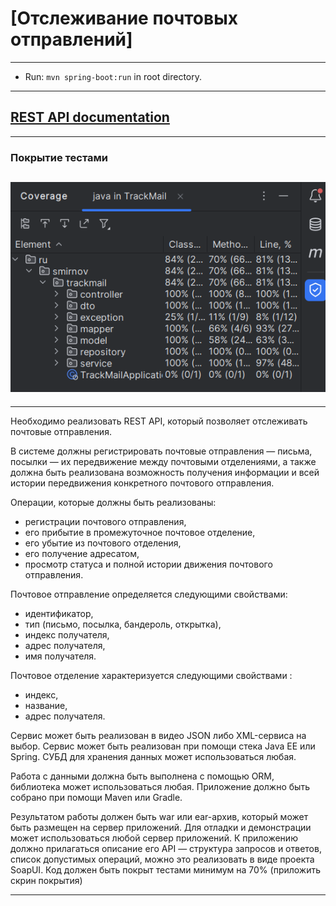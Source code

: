 [Отслеживание почтовых отправлений]
===============================
-------------------------------------------------------------
- Run: `mvn spring-boot:run` in root directory.
-----------------------------------------------------
[REST API documentation](http://localhost:8080/)
-------------------------------------------------------------
************
### Покрытие тестами
![покрытие тестами](tests_cover.png)
-------------------------------------------------------------
**************
Необходимо реализовать REST API, который позволяет отслеживать почтовые отправления.

В системе должны регистрировать почтовые отправления — письма, посылки — их передвижение между почтовыми отделениями, а также должна быть реализована возможность получения информации и всей истории передвижения конкретного почтового отправления.

Операции, которые должны быть реализованы:
 - регистрации почтового отправления,
 - его прибытие в промежуточное почтовое отделение,
 - его убытие из почтового отделения,
 - его получение адресатом,
 - просмотр статуса и полной истории движения почтового отправления.

Почтовое отправление определяется следующими свойствами:
 - идентификатор,
 - тип (письмо, посылка, бандероль, открытка),
 - индекс получателя,
 - адрес получателя,
 - имя получателя. 
 
Почтовое отделение характеризуется следующими свойствами :
 - индекс,
 - название,
 - адрес получателя.

Сервис может быть реализован в видео JSON либо XML-сервиса на выбор. Сервис может быть реализован при помощи стека Java EE или Spring.
СУБД для хранения данных может использоваться любая.

Работа с данными должна быть выполнена с помощью ORM, библиотека может использоваться любая.
Приложение должно быть собрано при помощи Maven или Gradle.

Результатом работы должен быть war или ear-архив, который может быть размещен на сервер приложений. Для отладки и демонстрации может использоваться любой сервер приложений.
К приложению должно прилагаться описание его API — структура запросов и ответов, список допустимых операций, можно это реализовать в виде проекта SoapUI.
Код должен быть покрыт тестами минимум на 70% (приложить скрин покрытия)

-----------------------------------------------------
